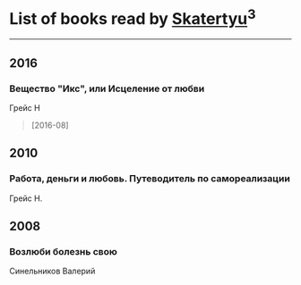 # List of books read by [Skatertyu](https://www.facebook.com/app_scoped_user_id/1189210497755804/)<sup>3</sup>
---

## 2016

### Вещество "Икс", или Исцеление от любви
Грейс Н
> [2016-08] 



## 2010

### Работа, деньги и любовь. Путеводитель по самореализации
Грейс Н.



## 2008

### Возлюби болезнь свою
Синельников Валерий



